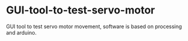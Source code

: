 # GUI-tool-to-test-servo-motor
GUI tool to test servo motor movement, software is based on processing and arduino.
